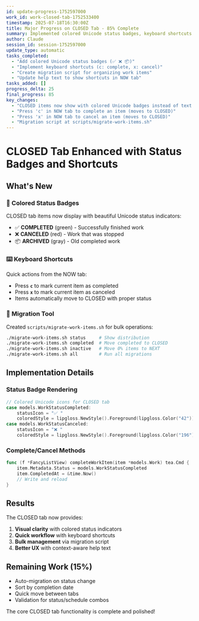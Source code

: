 ```yaml
---
id: update-progress-1752597000
work_id: work-closed-tab-1752533400
timestamp: 2025-07-18T16:30:00Z
title: Major Progress on CLOSED Tab - 85% Complete
summary: Implemented colored Unicode status badges, keyboard shortcuts for complete/cancel, and migration tools
author: Claude
session_id: session-1752597000
update_type: automatic
tasks_completed:
  - "Add colored Unicode status badges (✅ ❌ 📦)"
  - "Implement keyboard shortcuts (c: complete, x: cancel)"
  - "Create migration script for organizing work items"
  - "Update help text to show shortcuts in NOW tab"
tasks_added: []
progress_delta: 25
final_progress: 85
key_changes:
  - "CLOSED items now show with colored Unicode badges instead of text labels"
  - "Press 'c' in NOW tab to complete an item (moves to CLOSED)"
  - "Press 'x' in NOW tab to cancel an item (moves to CLOSED)"
  - "Migration script at scripts/migrate-work-items.sh"
---
```


# CLOSED Tab Enhanced with Status Badges and Shortcuts

## What's New

### 🎨 Colored Status Badges
CLOSED tab items now display with beautiful Unicode status indicators:
- ✅ **COMPLETED** (green) - Successfully finished work
- ❌ **CANCELED** (red) - Work that was stopped
- 📦 **ARCHIVED** (gray) - Old completed work

### ⌨️ Keyboard Shortcuts
Quick actions from the NOW tab:
- Press **`c`** to mark current item as completed
- Press **`x`** to mark current item as canceled
- Items automatically move to CLOSED with proper status

### 🔧 Migration Tool
Created `scripts/migrate-work-items.sh` for bulk operations:
```bash
./migrate-work-items.sh status     # Show distribution
./migrate-work-items.sh completed  # Move completed to CLOSED
./migrate-work-items.sh inactive   # Move 0% items to NEXT
./migrate-work-items.sh all        # Run all migrations
```

## Implementation Details

### Status Badge Rendering
```go
// Colored Unicode icons for CLOSED tab
case models.WorkStatusCompleted:
    statusIcon = "✅ "
    coloredStyle = lipgloss.NewStyle().Foreground(lipgloss.Color("42"))
case models.WorkStatusCanceled:
    statusIcon = "❌ "
    coloredStyle = lipgloss.NewStyle().Foreground(lipgloss.Color("196"))
```

### Complete/Cancel Methods
```go
func (f *FancyListView) completeWorkItem(item *models.Work) tea.Cmd {
    item.Metadata.Status = models.WorkStatusCompleted
    item.CompletedAt = &time.Now()
    // Write and reload
}
```

## Results

The CLOSED tab now provides:
1. **Visual clarity** with colored status indicators
2. **Quick workflow** with keyboard shortcuts
3. **Bulk management** via migration script
4. **Better UX** with context-aware help text

## Remaining Work (15%)

- Auto-migration on status change
- Sort by completion date
- Quick move between tabs
- Validation for status/schedule combos

The core CLOSED tab functionality is complete and polished!